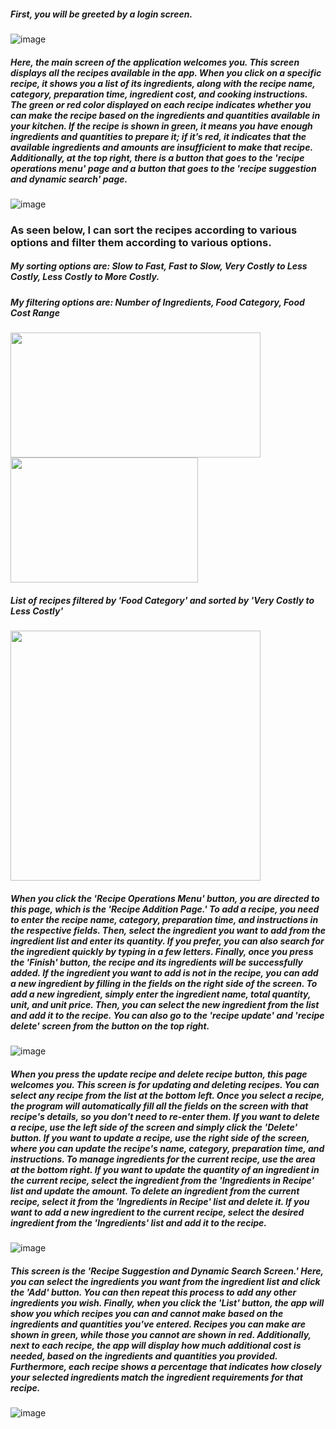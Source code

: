 ##### First, you will be greeted by a login screen.
![image](https://github.com/user-attachments/assets/b9441731-9173-41b7-9ed7-ea1f65a9b2e3)


##### Here, the main screen of the application welcomes you. This screen displays all the recipes available in the app. When you click on a specific recipe, it shows you a list of its ingredients, along with the recipe name, category, preparation time, ingredient cost, and cooking instructions. The green or red color displayed on each recipe indicates whether you can make the recipe based on the ingredients and quantities available in your kitchen. If the recipe is shown in green, it means you have enough ingredients and quantities to prepare it; if it’s red, it indicates that the available ingredients and amounts are insufficient to make that recipe. Additionally, at the top right, there is a button that goes to the 'recipe operations menu' page and a button that goes to the 'recipe suggestion and dynamic search' page.
![image](https://github.com/user-attachments/assets/303f254e-e969-485c-be79-79037abde972)

### As seen below, I can sort the recipes according to various options and filter them according to various options.

##### My sorting options are: Slow to Fast, Fast to Slow, Very Costly to Less Costly, Less Costly to More Costly.    
##### My filtering options are: Number of Ingredients, Food Category, Food Cost Range
<img src="https://github.com/user-attachments/assets/8f56ab9f-352a-4452-b30c-19ebde040f18" width="400" height="200">    <img src="https://github.com/user-attachments/assets/002144aa-d8de-4ebe-b47f-09daabf73463" width="300" height="200"> 

##### List of recipes filtered by 'Food Category' and sorted by 'Very Costly to Less Costly'
<img src="https://github.com/user-attachments/assets/b76e2004-7981-4b72-8f63-64d12221da91" width="400" height="400"> 


##### When you click the 'Recipe Operations Menu' button, you are directed to this page, which is the 'Recipe Addition Page.' To add a recipe, you need to enter the recipe name, category, preparation time, and instructions in the respective fields. Then, select the ingredient you want to add from the ingredient list and enter its quantity. If you prefer, you can also search for the ingredient quickly by typing in a few letters. Finally, once you press the 'Finish' button, the recipe and its ingredients will be successfully added. If the ingredient you want to add is not in the recipe, you can add a new ingredient by filling in the fields on the right side of the screen. To add a new ingredient, simply enter the ingredient name, total quantity, unit, and unit price. Then, you can select the new ingredient from the list and add it to the recipe. You can also go to the 'recipe update' and 'recipe delete' screen from the button on the top right.
![image](https://github.com/user-attachments/assets/30372e0e-f796-4f99-a54b-77fc3ef2c87c)


##### When you press the update recipe and delete recipe button, this page welcomes you. This screen is for updating and deleting recipes. You can select any recipe from the list at the bottom left. Once you select a recipe, the program will automatically fill all the fields on the screen with that recipe's details, so you don't need to re-enter them. If you want to delete a recipe, use the left side of the screen and simply click the 'Delete' button. If you want to update a recipe, use the right side of the screen, where you can update the recipe's name, category, preparation time, and instructions. To manage ingredients for the current recipe, use the area at the bottom right. If you want to update the quantity of an ingredient in the current recipe, select the ingredient from the 'Ingredients in Recipe' list and update the amount. To delete an ingredient from the current recipe, select it from the 'Ingredients in Recipe' list and delete it. If you want to add a new ingredient to the current recipe, select the desired ingredient from the 'Ingredients' list and add it to the recipe.
![image](https://github.com/user-attachments/assets/0a88d429-7464-4a05-895f-88b725aba02e)



##### This screen is the 'Recipe Suggestion and Dynamic Search Screen.' Here, you can select the ingredients you want from the ingredient list and click the 'Add' button. You can then repeat this process to add any other ingredients you wish. Finally, when you click the 'List' button, the app will show you which recipes you can and cannot make based on the ingredients and quantities you've entered. Recipes you can make are shown in green, while those you cannot are shown in red. Additionally, next to each recipe, the app will display how much additional cost is needed, based on the ingredients and quantities you provided. Furthermore, each recipe shows a percentage that indicates how closely your selected ingredients match the ingredient requirements for that recipe.
![image](https://github.com/user-attachments/assets/39cd3186-fbce-4d2e-8dc7-a45a13b1ac7c)










